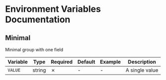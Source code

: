 # Environment Variables Documentation

## Minimal

Minimal group with one field

| Variable | Type | Required | Default | Example | Description |
|----------|------|----------|---------|---------|-------------|
| `VALUE` | string | ✗ | - | - | A single value | 